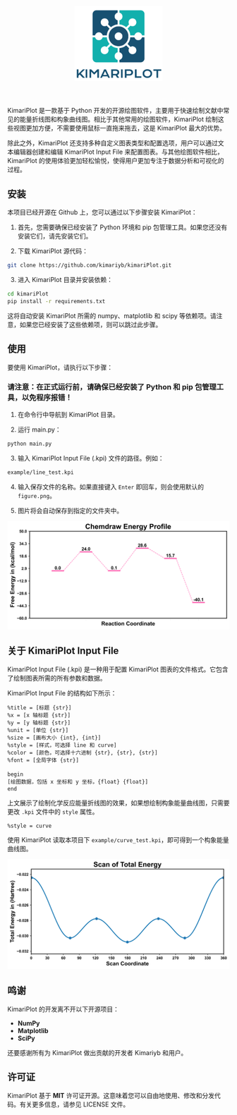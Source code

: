 <h1 align="center">
    <img src="figure/logo.png" width="200">
</h1><br>


KimariPlot 是一款基于 Python 开发的开源绘图软件，主要用于快速绘制文献中常见的能量折线图和构象曲线图。相比于其他常用的绘图软件，KimariPlot 绘制这些视图更加方便，不需要使用鼠标一直拖来拖去，这是 KimariPlot 最大的优势。

除此之外，KimariPlot 还支持多种自定义图表类型和配置选项，用户可以通过文本编辑器创建和编辑 KimariPlot Input File 来配置图表。与其他绘图软件相比，KimariPlot 的使用体验更加轻松愉悦，使得用户更加专注于数据分析和可视化的过程。

## 安装

本项目已经开源在 Github 上，您可以通过以下步骤安装 KimariPlot：

1. 首先，您需要确保已经安装了 Python 环境和 pip 包管理工具。如果您还没有安装它们，请先安装它们。

2. 下载 KimariPlot 源代码：

```bash
git clone https://github.com/kimariyb/kimariPlot.git
```

3. 进入 KimariPlot 目录并安装依赖：

```bash
cd kimariPlot
pip install -r requirements.txt
```

这将自动安装 KimariPlot 所需的 numpy、matplotlib 和 scipy 等依赖项。请注意，如果您已经安装了这些依赖项，则可以跳过此步骤。


## 使用

要使用 KimariPlot，请执行以下步骤：

<h3><strong font-size:16pt;">请注意：在正式运行前，请确保已经安装了 Python 和 pip 包管理工具，以免程序报错！</strong></h3>

1. 在命令行中导航到 KimariPlot 目录。

2. 运行 main.py：

```bash
python main.py
```

3. 输入 KimariPlot Input File (.kpi) 文件的路径。例如：

```bash
example/line_test.kpi
```

4. 输入保存文件的名称。如果直接键入 `Enter` 即回车，则会使用默认的 `figure.png`。

5. 图片将会自动保存到指定的文件夹中。


<img src="figure/line.png">

## 关于 KimariPlot Input File

KimariPlot Input File (.kpi) 是一种用于配置 KimariPlot 图表的文件格式。它包含了绘制图表所需的所有参数和数据。

KimariPlot Input File 的结构如下所示：

```basic
%title = [标题 {str}]
%x = [x 轴标题 {str}]
%y = [y 轴标题 {str}]
%unit = [单位 {str}]
%size = [画布大小 {int}, {int}]
%style = [样式，可选择 line 和 curve]
%color = [颜色，可选择十六进制 {str}, {str}, {str}]
%font = [全局字体 {str}]

begin
[绘图数据，包括 x 坐标和 y 坐标，{float} {float}]
end
```

上文展示了绘制化学反应能量折线图的效果，如果想绘制构象能量曲线图，只需要更改 `.kpi` 文件中的 `style` 属性。

```basic
%style = curve
```

使用 KimariPlot 读取本项目下 `example/curve_test.kpi`，即可得到一个构象能量曲线图。

<img src="/figure/curve.png">

## 鸣谢

KimariPlot 的开发离不开以下开源项目：

- **NumPy**
- **Matplotlib**
- **SciPy**

还要感谢所有为 KimariPlot 做出贡献的开发者 Kimariyb 和用户。

## 许可证

KimariPlot 基于 **MIT** 许可证开源。这意味着您可以自由地使用、修改和分发代码。有关更多信息，请参见 LICENSE 文件。